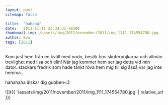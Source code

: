 ```yaml
---
layout: post
sitemap: false

title:  "hahaha"
date:   2011-11-11 22:34:31 +0100
thumbnail-img: /assets/img/2011/november/2011/img_1111_174554780.jpg
author: Eva
tags: [2011]
---
```


Kom just hem från en kväll med nodo, besök hos skoterpojkarna och allmän trevlighet med lisa och elin! När jag kommer hem ser jag detta vid min dator..stackars fredrik som hade tänkt röva hem mig till sig åsså var jag inte hemma..






hahahaha älskar dig gubben<3

![]({{ '/assets/img/2011/november/2011/img_1111_174554780.jpg'  | relative_url }})

